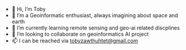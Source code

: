 - 👋 Hi, I’m Toby 
- 👀 I’m a Geoinformatic enthusiast, always imagining about space and earth
- 🌱 I’m currently learning remote sensing and geo-ai related discplines
- 💞️ I’m looking to collaborate on geoinformatics AI project
- 📫 I can be reached via tobyzawthuhtet@gmail.com

<!---
tobyzawthuhtet/tobyzawthuhtet is a ✨ special ✨ repository because its `README.md` (this file) appears on your GitHub profile.
You can click the Preview link to take a look at your changes.
--->
